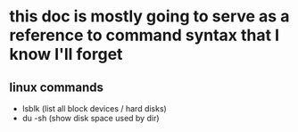 # this doc is mostly going to serve as a reference to command syntax that I know I'll forget

## linux commands
- lsblk (list all block devices / hard disks)
- du -sh (show disk space used by dir)
